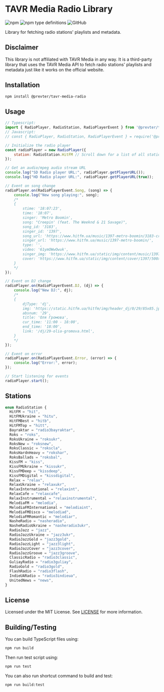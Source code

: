 # TAVR Media Radio Library
![npm](https://img.shields.io/npm/v/%40prevter%2Ftavr-media-radio)
![npm type definitions](https://img.shields.io/npm/types/%40prevter%2Ftavr-media-radio)
![GitHub](https://img.shields.io/github/license/prevter/tavr-media-radio)  

Library for fetching radio stations' playlists and metadata.

## Disclaimer

This library is not affiliated with TAVR Media in any way. It is a third-party library that uses the TAVR Media API to fetch radio stations' playlists and metadata just like it works on the official website.

## Installation

```bash
npm install @prevter/tavr-media-radio
```

## Usage

```js
// Typescript:
import { RadioPlayer, RadioStation, RadioPlayerEvent } from '@prevter/tavr-media-radio'
// Javascript:
// const { RadioPlayer, RadioStation, RadioPlayerEvent } = require('@prevter/tavr-media-radio')

// Initialize the radio player
const radioPlayer = new RadioPlayer({
    station: RadioStation.HitFM // Scroll down for a list of all stations
});

// Get an audio/mpeg audio stream URL
console.log("SD Radio player URL:", radioPlayer.getPlayerURL());
console.log("HD Radio player URL:", radioPlayer.getPlayerURL(true));

// Event on song change
radioPlayer.on(RadioPlayerEvent.Song, (song) => {
    console.log("New song playing:", song);
    /*
    {
        stime: '18:07:23',
        time: '18:07',
        singer: 'Metro Boomin',
        song: "Creepin' (feat. The Weeknd & 21 Savage)",
        song_id: '3183',
        singer_id: '1397',
        song_url: 'https://www.hitfm.ua/music/1397-metro-boomin/3183-creepin-feat-the-weeknd-and-21-savage/',
        singer_url: 'https://www.hitfm.ua/music/1397-metro-boomin/',
        type: '',
        video: '61ymOWwOwuk',
        singer_img: 'https://www.hitfm.ua/static/img/content/music/1397/400x210.jpg',      
        cover: 'https://www.hitfm.ua/static/img/content/cover/1397/500x500.jpg',
    }
    */
});

// Event on DJ change
radioPlayer.on(RadioPlayerEvent.DJ, (dj) => {
    console.log("New DJ:", dj);
    /*
    {
        djType: 'dj',
        img: 'https://static.hitfm.ua/hitfm/img/header_dj/0/29/85x85.jpg',
        absnum: '29',
        title: 'Оля Громова',
        cur_time: '11:00 - 18:00',
        end_time: '18:00',
        link: '/dj/29-olia-gromova.html',
    }
    */
});

// Event on error
radioPlayer.on(RadioPlayerEvent.Error, (error) => {
    console.log("Error:", error);
});

// Start listening for events
radioPlayer.start();
```

## Stations

```js
enum RadioStation {
  HitFM = "hit",
  HitFMUkraine = "hitu",
  HitFMBest = "hitb",
  HitFMTop = "hitt",
  Bayraktar = "radio3bayraktar",
  Roks = "roks",
  RoksUkraine = "roksukr",
  RoksNew = "roksnew",
  RoksClassic = "rokscla",
  RoksHardnHeavy = "rokshar",
  RoksBallads = "roksbal",
  KissFM = "kiss",
  KissFMUkraine = "kissukr",
  KissFMDeep = "kissdeep",
  KissFMDigital = "kissdigital",
  Relax = "relax",
  RelaxUkraine = "relaxukr",
  RelaxInternational = "relaxint",
  RelaxCafe = "relaxcafe",
  RelaxInstrumental = "relaxinstrumental",
  MelodiaFM = "melodia",
  MelodiaFMInternational = "melodiaint",
  MelodiaFMDisco = "melodiad",
  MelodiaFMRomantic = "melodiar",
  NasheRadio = "nasheradio",
  NasheRadioUkraine = "nasheradio3ukr",
  RadioJazz = "jazz",
  RadioJazzUkraine = "jazz3ukr",
  RadioJazzGold = "jazz3gold",
  RadioJazzLight = "jazz3light",
  RadioJazzCover = "jazz3cover",
  RadioJazzGroove = "jazz3groove",
  ClassicRadio = "radio3classic",
  GuliayRadio = "radio3guliay",
  RadioGold = "radio3gold",
  FlashRadio = "radio3flash",
  IndieUARadio = "radio3indieua",
  UnitedNews = "news",
}
```

## License

Licensed under the MIT License. See [LICENSE](LICENSE) for more information.

## Building/Testing

You can build TypeScript files using:
```bash
npm run build
```

Then run test script using:
```bash
npm run test
```

You can also run shortcut command to build and test:
```bash
npm run build:test
```
